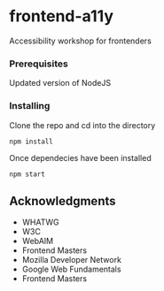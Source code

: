 # frontend-a11y

Accessibility workshop for frontenders

### Prerequisites

Updated version of NodeJS

### Installing

Clone the repo and cd into the directory

```
npm install
```

Once dependecies have been installed

```
npm start
```

## Acknowledgments

- WHATWG
- W3C
- WebAIM
- Frontend Masters
- Mozilla Developer Network
- Google Web Fundamentals
- Frontend Masters
